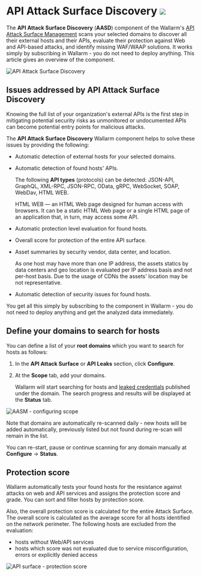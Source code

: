 # API Attack Surface Discovery <a href="../../about-wallarm/subscription-plans/#api-attack-surface"><img src="../../images/api-attack-surface-tag.svg" style="border: none;"></a>

The **API Attack Surface Discovery** (**AASD**) component of the Wallarm's [API Attack Surface Management](overview.md) scans your selected domains to discover all their external hosts and their APIs, evaluate their protection against Web and API-based attacks, and identify missing WAF/WAAP solutions. It works simply by subscribing in Wallarm - you do not need to deploy anything. This article gives an overview of the component.

![API Attack Surface Discovery](../images/api-attack-surface/aasm-api-surface.png)

## Issues addressed by API Attack Surface Discovery

Knowing the full list of your organization's external APIs is the first step in mitigating potential security risks as unmonitored or undocumented APIs can become potential entry points for malicious attacks.

The **API Attack Surface Discovery** Wallarm component helps to solve these issues by providing the following:

* Automatic detection of external hosts for your selected domains.
* Automatic detection of found hosts' APIs.

    The following **API types** (protocols) can be detected: JSON-API, GraphQL, XML-RPC, JSON-RPC, OData, gRPC, WebSocket, SOAP, WebDav, HTML WEB.

    HTML WEB — an HTML Web page designed for human access with browsers. It can be a static HTML Web page or a single HTML page of an application that, in turn, may access some API.

* Automatic protection level evaluation for found hosts.
* Overall score for protection of the entire API surface.
* Asset summaries by security vendor, data center, and location.

    As one host may have more than one IP address, the assets statics by data centers and geo location is evaluated per IP address basis and not per-host basis. Due to the usage of CDNs the assets' location may be not representative.

* Automatic detection of security issues for found hosts.

You get all this simply by subscribing to the component in Wallarm - you do not need to deploy anything and get the analyzed data immediately.

## Define your domains to search for hosts

You can define a list of your **root domains** which you want to search for hosts as follows:

1. In the **API Attack Surface** or **API Leaks** section, click **Configure**.
1. At the **Scope** tab, add your domains.

    Wallarm will start searching for hosts and [leaked credentials](api-leaks.md) published under the domain. The search progress and results will be displayed at the **Status** tab.

![AASM - configuring scope](../images/api-attack-surface/aasm-scope.png)

Note that domains are automatically re-scanned daily - new hosts will be added automatically, previously listed but not found during re-scan will remain in the list.

You can re-start, pause or continue scanning for any domain manually at **Configure** → **Status**.

## Protection score

Wallarm automatically tests your found hosts for the resistance against attacks on web and API services and assigns the protection score and grade. You can sort and filter hosts by protection score.

Also, the overall protection score is calculated for the entire Attack Surface. The overall score is calculated as the average score for all hosts identified on the network perimeter. The following hosts are excluded from the evaluation:

* hosts without Web/API services
* hosts which score was not evaluated due to service misconfiguration, errors or explicitly denied access

![API surface - protection score](../images/api-attack-surface/aasm-api-surface-protection-score.png)